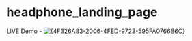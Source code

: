 # headphone_landing_page

LIVE Demo - [![{4F326A83-2006-4FED-9723-595FA0766B6C}](https://github.com/user-attachments/assets/592786e3-8786-44b0-8f39-542dfca24238)](https://humairaaz.github.io/headphone_landing_page/)
